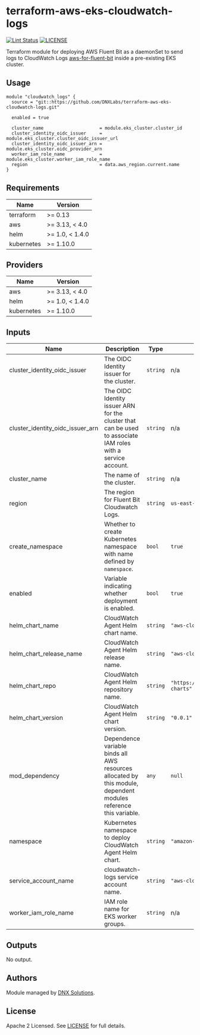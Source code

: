 # terraform-aws-eks-cloudwatch-logs


[![Lint Status](https://github.com/DNXLabs/terraform-aws-eks-cloudwatch-logs/workflows/Lint/badge.svg)](https://github.com/DNXLabs/terraform-aws-eks-cloudwatch-logs/actions)
[![LICENSE](https://img.shields.io/github/license/DNXLabs/terraform-aws-eks-cloudwatch-logs)](https://github.com/DNXLabs/terraform-aws-eks-cloudwatch-logs/blob/master/LICENSE)

Terraform module for deploying AWS Fluent Bit as a daemonSet to send logs to CloudWatch Logs [aws-for-fluent-bit](https://hub.helm.sh/charts/aws/aws-for-fluent-bit) inside a pre-existing EKS cluster.

## Usage

```
module "cloudwatch_logs" {
  source = "git::https://github.com/DNXLabs/terraform-aws-eks-cloudwatch-logs.git"

  enabled = true

  cluster_name                     = module.eks_cluster.cluster_id
  cluster_identity_oidc_issuer     = module.eks_cluster.cluster_oidc_issuer_url
  cluster_identity_oidc_issuer_arn = module.eks_cluster.oidc_provider_arn
  worker_iam_role_name             = module.eks_cluster.worker_iam_role_name
  region                           = data.aws_region.current.name
}
```

<!--- BEGIN_TF_DOCS --->

## Requirements

| Name | Version |
|------|---------|
| terraform | >= 0.13 |
| aws | >= 3.13, < 4.0 |
| helm | >= 1.0, < 1.4.0 |
| kubernetes | >= 1.10.0 |

## Providers

| Name | Version |
|------|---------|
| aws | >= 3.13, < 4.0 |
| helm | >= 1.0, < 1.4.0 |
| kubernetes | >= 1.10.0 |

## Inputs

| Name | Description | Type | Default | Required |
|------|-------------|------|---------|:--------:|
| cluster\_identity\_oidc\_issuer | The OIDC Identity issuer for the cluster. | `string` | n/a | yes |
| cluster\_identity\_oidc\_issuer\_arn | The OIDC Identity issuer ARN for the cluster that can be used to associate IAM roles with a service account. | `string` | n/a | yes |
| cluster\_name | The name of the cluster. | `string` | n/a | yes |
| region|The region for Fluent Bit Cloudwatch Logs. | `string` | `us-east-1` | no |
| create\_namespace | Whether to create Kubernetes namespace with name defined by `namespace`. | `bool` | `true` | no |
| enabled | Variable indicating whether deployment is enabled. | `bool` | `true` | no |
| helm\_chart\_name | CloudWatch Agent Helm chart name. | `string` | `"aws-cloudwatch-logs"` | no |
| helm\_chart\_release\_name | CloudWatch Agent Helm release name. | `string` | `"aws-cloudwatch-logs"` | no |
| helm\_chart\_repo | CloudWatch Agent Helm repository name. | `string` | `"https://aws.github.io/eks-charts"` | no |
| helm\_chart\_version | CloudWatch Agent Helm chart version. | `string` | `"0.0.1"` | no |
| mod\_dependency | Dependence variable binds all AWS resources allocated by this module, dependent modules reference this variable. | `any` | `null` | no |
| namespace | Kubernetes namespace to deploy CloudWatch Agent Helm chart. | `string` | `"amazon-cloudwatch"` | no |
| service\_account\_name | cloudwatch-logs service account name. | `string` | `"aws-cloudwatch-logs"` | no |
| worker\_iam\_role\_name | IAM role name for EKS worker groups. | `string` | n/a | yes |

## Outputs

No output.

<!--- END_TF_DOCS --->

## Authors

Module managed by [DNX Solutions](https://github.com/DNXLabs).

## License

Apache 2 Licensed. See [LICENSE](https://github.com/DNXLabs/terraform-aws-eks-cloudwatch-logs/blob/master/LICENSE) for full details.
